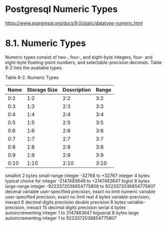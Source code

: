# Postgresql Numeric Types

https://www.postgresql.org/docs/9.0/static/datatype-numeric.html


# 8.1. Numeric Types

Numeric types consist of two-, four-, and eight-byte integers, four- and eight-byte floating-point numbers, and selectable-precision decimals. Table 8-2 lists the available types.

Table 8-2. Numeric Types

| Name | Storage Size | Description | Range |
| -- | -- | -- | -- |
| 0:2 | 1:2 | 2:2 | 3:2 |
| 0:3 | 1:3 | 2:3 | 3:3 |
| 0:4 | 1:4 | 2:4 | 3:4 |
| 0:5 | 1:5 | 2:5 | 3:5 |
| 0:6 | 1:6 | 2:6 | 3:6 |
| 0:7 | 1:7 | 2:7 | 3:7 |
| 0:8 | 1:8 | 2:8 | 3:8 |
| 0:9 | 1:9 | 2:9 | 3:9 |
| 0:10 | 1:10 | 2:10 | 3:10 |
	 		
smallint	2 bytes	small-range integer	-32768 to +32767
integer	4 bytes	typical choice for integer	-2147483648 to +2147483647
bigint	8 bytes	large-range integer	-9223372036854775808 to 9223372036854775807
decimal	variable	user-specified precision, exact	no limit
numeric	variable	user-specified precision, exact	no limit
real	4 bytes	variable-precision, inexact	6 decimal digits precision
double precision	8 bytes	variable-precision, inexact	15 decimal digits precision
serial	4 bytes	autoincrementing integer	1 to 2147483647
bigserial	8 bytes	large autoincrementing integer	1 to 9223372036854775807